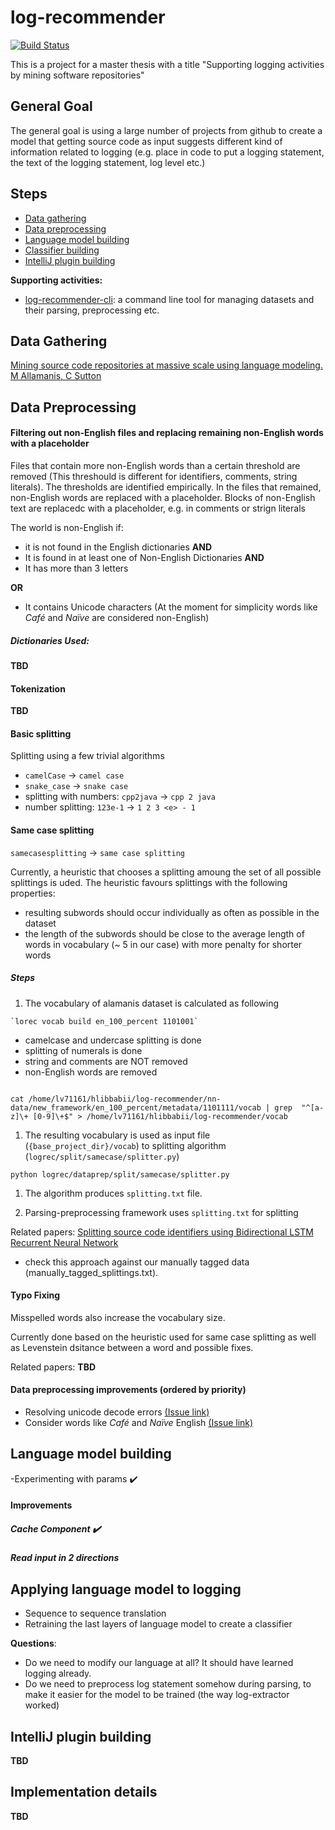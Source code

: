 # log-recommender

[![Build Status](https://travis-ci.org/hlibbabii/log-recommender.svg?branch=master)](https://travis-ci.org/hlibbabii/log-recommender)

This is a project for a master thesis with a title "Supporting logging activities by mining software repositories"

## General Goal

The general goal is using a large number of projects from github to create a model 
that getting source code as input suggests different kind of information related to logging 
(e.g. place in code to put a logging statement, the text of the logging statement, log level etc.)

## Steps
- [Data gathering](#data-gathering)
- [Data preprocessing](#data-preprocessing)
- [Language model building](#language-model-building)
- [Classifier building](#applying-language-model-to-logging)
- [IntelliJ plugin building](intellij-plugin-building)

**Supporting activities:**
- [log-recommender-cli](https://github.com/hlibbabii/log-recommender-cli): a command line tool for managing datasets 
and their parsing, preprocessing etc.

## Data Gathering

[Mining source code repositories at massive scale using language modeling. M Allamanis, C Sutton](https://dl.acm.org/citation.cfm?id=2487127)

## Data Preprocessing

#### Filtering out non-English files and replacing remaining non-English words with a placeholder

Files that contain more non-English words than a certain threshold are removed (This threshould is different for identifiers, comments, string literals). The thresholds are identified empirically.
In the files that remained, non-English words are replaced with a <non-English> placeholder. Blocks of non-English text are replacedc with a <non-eng-contents> placeholder, e.g. in comments or strign literals

The world is non-English if:

- it is not found in the English dictionaries **AND**
- It is found in at least one of Non-English Dictionaries **AND**
- It has more than 3 letters

**OR**

- It contains Unicode characters (At the moment for simplicity words like *Café* and *Naїve* are considered non-English)

##### Dictionaries Used:
**TBD**

#### Tokenization
**TBD**

#### Basic splitting
Splitting using a few trivial algorithms

- `camelCase` -> `camel case`
- `snake_case` -> `snake case`
- splitting with numbers: `cpp2java` -> `cpp 2 java`
- number splitting: `123e-1` -> `1 2 3 <e> - 1`

#### Same case splitting

`samecasesplitting` -> `same case splitting` 

Currently, a heuristic that chooses a splitting amoung the set of all possible splittings is uded. The heuristic favours splittings with the following properties: 
- resulting subwords should occur individually as often as possible in the dataset
- the length of the subwords should be close to the average length of words in vocabulary (~ 5 in our case) with more penalty for shorter words

##### Steps

1. The vocabulary of alamanis dataset is calculated as following
```shell
`lorec vocab build en_100_percent 1101001`
```
- camelcase and undercase splitting is done
- splitting of numerals is done
- string and comments are NOT removed
- non-English words are removed

```shell

cat /home/lv71161/hlibbabii/log-recommender/nn-data/new_framework/en_100_percent/metadata/1101111/vocab | grep  "^[a-z]\+ [0-9]\+$" > /home/lv71161/hlibbabii/log-recommender/vocab
```

1. The resulting vocabulary is used as input file (`{base_project_dir}/vocab`) to splitting algorithm (`logrec/split/samecase/splitter.py`)

```shell
python logrec/dataprep/split/samecase/splitter.py
```

1. The algorithm produces `splitting.txt` file.

1. Parsing-preprocessing framework uses `splitting.txt` for splitting

Related papers:
[Splitting source code identifiers using Bidirectional LSTM Recurrent Neural Network](https://arxiv.org/abs/1805.11651)
- check this approach against our manually tagged data (manually_tagged_splittings.txt).


#### Typo Fixing
Misspelled words also increase the vocabulary size.

Currently done based on the heuristic used for same case splitting as well as Levenstein dsitance between a word and possible fixes.

Related papers: 
**TBD**

#### Data preprocessing improvements (ordered by priority)
- Resolving unicode decode errors [(Issue link)](https://github.com/hlibbabii/log-recommender/issues/15)
- Consider words like *Café* and *Naїve* English [(Issue link)](https://github.com/hlibbabii/log-recommender/issues/16)

## Language model building

-Experimenting with params :heavy_check_mark:

#### Improvements
##### Cache Component :heavy_check_mark:
##### Read input in 2 directions

## Applying language model to logging
- Sequence to sequence translation
- Retraining the last layers of language model to create a classifier

**Questions**:

- Do we need to modify our language at all? It should have learned logging already.
- Do we need to preprocess log statement somehow during parsing, to make it easier for the model to be trained (the way log-extractor worked)

## IntelliJ plugin building
**TBD**

## Implementation details
**TBD**
